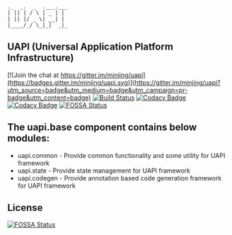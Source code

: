 ```
._  _.  _  .___.___
| || | / \ | _ | |
| || |/ _ \| __| |
|____/_/ \_|_|  _|_
```

## UAPI (Universal Application Platform Infrastructure)

[![Join the chat at https://gitter.im/minjing/uapi](https://badges.gitter.im/minjing/uapi.svg)](https://gitter.im/minjing/uapi?utm_source=badge&utm_medium=badge&utm_campaign=pr-badge&utm_content=badge)
[![Build Status](https://travis-ci.org/Inactionware/uapi.base.svg?branch=master)](https://travis-ci.org/Inactionware/uapi.base.svg?branch=master)
[![Codacy Badge](https://api.codacy.com/project/badge/Grade/4daefd51d8be456382d351d508b4be1c)](https://www.codacy.com/app/Inactionware/uapi-base?utm_source=github.com&utm_medium=referral&utm_content=Inactionware/uapi.base&utm_campaign=badger)
[![Codacy Badge](https://api.codacy.com/project/badge/Coverage/4daefd51d8be456382d351d508b4be1c)](https://www.codacy.com/app/Inactionware/uapi-base?utm_source=github.com&utm_medium=referral&utm_content=Inactionware/uapi.base&utm_campaign=Badge_Coverage)
[![FOSSA Status](https://app.fossa.io/api/projects/git%2Bgithub.com%2FInactionware%2Fuapi.base.svg?type=shield)](https://app.fossa.io/projects/git%2Bgithub.com%2FInactionware%2Fuapi.base?ref=badge_shield)

## The uapi.base component contains below modules:

* uapi.common - Provide common functionality and some utility for UAPI framework
* uapi.state - Provide state management for UAPI framework
* uapi.codegen - Provide annotation based code generation framework for UAPI framework



## License
[![FOSSA Status](https://app.fossa.io/api/projects/git%2Bgithub.com%2FInactionware%2Fuapi.base.svg?type=large)](https://app.fossa.io/projects/git%2Bgithub.com%2FInactionware%2Fuapi.base?ref=badge_large)